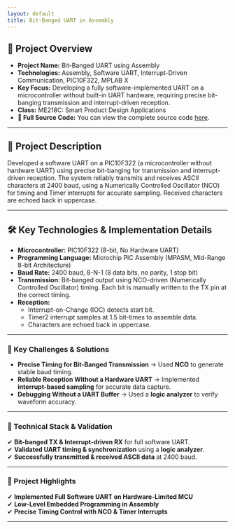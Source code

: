 ```yaml
---
layout: default
title: Bit-Banged UART in Assembly
---
```


## 🚀 **Project Overview**  
- **Project Name:** Bit-Banged UART using Assembly
- **Technologies:** Assembly, Software UART, Interrupt-Driven Communication, PIC10F322, MPLAB X  
- **Key Focus:** Developing a fully software-implemented UART on a microcontroller without built-in UART hardware, requiring precise bit-banging transmission and interrupt-driven reception.
- **Class:** ME218C: Smart Product Design Applications  
- **📜 Full Source Code:** You can view the complete source code [here](../assets/docs/bit_banged_uart.asm).

---

## 📖 **Project Description**  

Developed a software UART on a PIC10F322 (a microcontroller without hardware UART) using precise bit-banging for transmission and interrupt-driven reception. The system reliably transmits and receives ASCII characters at 2400 baud, using a Numerically Controlled Oscillator (NCO) for timing and Timer interrupts for accurate sampling. Received characters are echoed back in uppercase.

---

## 🛠️ **Key Technologies & Implementation Details**  

- **Microcontroller:** PIC10F322 (8-bit, No Hardware UART)
- **Programming Language:** Microchip PIC Assembly (MPASM, Mid-Range 8-bit Architecture)  
- **Baud Rate:** 2400 baud, 8-N-1 (8 data bits, no parity, 1 stop bit) 
- **Transmission**: Bit-banged output using NCO-driven (Numerically Controlled Oscillator) timing. Each bit is manually written to the TX pin at the correct timing.  
- **Reception:**  
  - Interrupt-on-Change (IOC) detects start bit.  
  - Timer2 interrupt samples at 1.5 bit-times to assemble data.
  - Characters are echoed back in uppercase.

---

### 🚩 Key Challenges & Solutions  
- **Precise Timing for Bit-Banged Transmission** → Used **NCO** to generate stable baud timing.  
- **Reliable Reception Without a Hardware UART** → Implemented **interrupt-based sampling** for accurate data capture.  
- **Debugging Without a UART Buffer** → Used a **logic analyzer** to verify waveform accuracy.  

---

### 🧰 Technical Stack & Validation  
✔ **Bit-banged TX & Interrupt-driven RX** for full software UART.  
✔ **Validated UART timing & synchronization** using a **logic analyzer**.  
✔ **Successfully transmitted & received ASCII data** at 2400 baud.  

---

### 🌟 Project Highlights  
✔ **Implemented Full Software UART on Hardware-Limited MCU**  
✔ **Low-Level Embedded Programming in Assembly**  
✔ **Precise Timing Control with NCO & Timer Interrupts**  

---